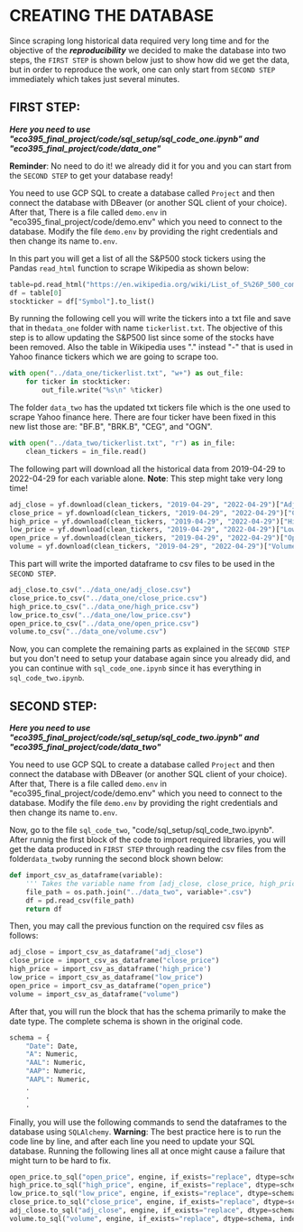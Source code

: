 # CREATING THE DATABASE
Since scraping long historical data required very long time and for the objective of the ***reproducibility*** we decided to make the database into two steps, the `FIRST STEP` is shown below just to show how did we get the data, but in order to reproduce the work, one can only start from `SECOND STEP` immediately which takes just several minutes.

## FIRST STEP:

***Here you need to use "eco395_final_project/code/sql_setup/sql_code_one.ipynb" and "eco395_final_project/code/data_one"***

**Reminder**: No need to do it! we already did it for you and you can start from the `SECOND STEP` to get your database ready!

You need to use GCP SQL to create a database called `Project` and then connect the database with DBeaver (or another SQL client of your choice). After that, There is a file called `demo.env` in "eco395_final_project/code/demo.env" which you need to connect to the database. Modify the file `demo.env` by providing the right credentials and then change its name to`.env`.

In this part you will get a list of all the S&P500 stock tickers using the Pandas `read_html` function to scrape Wikipedia as shown below:
```python
table=pd.read_html("https://en.wikipedia.org/wiki/List_of_S%26P_500_companies")
df = table[0]
stockticker = df["Symbol"].to_list()
```
By running the following cell you will write the tickers into a txt file and save that in the`data_one` folder with name `tickerlist.txt`. The objective of this step is to allow updating the S&P500 list since some of the stocks have been removed. Also the table in Wikipedia uses "." instead "-" that is used in Yahoo finance tickers which we are going to scrape too. 
```python
with open("../data_one/tickerlist.txt", "w+") as out_file:
    for ticker in stockticker:
        out_file.write("%s\n" %ticker)
```
The folder `data_two` has the updated txt tickers file which is the one used to scrape Yahoo finance here. There are four ticker have been fixed in this new list those are: "BF.B", "BRK.B", "CEG", and "OGN".
```python
with open("../data_two/tickerlist.txt", "r") as in_file:
    clean_tickers = in_file.read()
```
The following part will download all the historical data from 2019-04-29 to 2022-04-29 for each variable alone. **Note**: This step might take very long time!
```python
adj_close = yf.download(clean_tickers, "2019-04-29", "2022-04-29")["Adj Close"]
close_price = yf.download(clean_tickers, "2019-04-29", "2022-04-29")["Close"]
high_price = yf.download(clean_tickers, "2019-04-29", "2022-04-29")["High"]
low_price = yf.download(clean_tickers, "2019-04-29", "2022-04-29")["Low"]
open_price = yf.download(clean_tickers, "2019-04-29", "2022-04-29")["Open"]
volume = yf.download(clean_tickers, "2019-04-29", "2022-04-29")["Volume"]
```
This part will write the imported dataframe to csv files to be used in the `SECOND STEP`.
```python
adj_close.to_csv("../data_one/adj_close.csv")
close_price.to_csv("../data_one/close_price.csv")
high_price.to_csv("../data_one/high_price.csv")
low_price.to_csv("../data_one/low_price.csv")
open_price.to_csv("../data_one/open_price.csv")
volume.to_csv("../data_one/volume.csv")
```
Now, you can complete the remaining parts as explained in the `SECOND STEP` but you don't need to setup your database again since you already did, and you can continue with `sql_code_one.ipynb` since it has everything in `sql_code_two.ipynb`.

## SECOND STEP:

***Here you need to use "eco395_final_project/code/sql_setup/sql_code_two.ipynb" and "eco395_final_project/code/data_two"***

You need to use GCP SQL to create a database called `Project` and then connect the database with DBeaver (or another SQL client of your choice). After that, There is a file called `demo.env` in "eco395_final_project/code/demo.env" which you need to connect to the database. Modify the file `demo.env` by providing the right credentials and then change its name to`.env`.

Now, go to the file `sql_code_two`, "code/sql_setup/sql_code_two.ipynb". After runnig the first block of the code to import required libraries, you will get the data produced in `FIRST STEP` through reading the csv files from the folder`data_two`by running the second block shown below:
```python
def import_csv_as_dataframe(variable):
    ''' Takes the variable name from [adj_close, close_price, high_price, low_price, open_price, volume] and return a dataframe for all S&P500 '''
    file_path = os.path.join("../data_two", variable+".csv")
    df = pd.read_csv(file_path)       
    return df
```
Then, you may call the previous function on the required csv files as follows:
```python
adj_close = import_csv_as_dataframe("adj_close")
close_price = import_csv_as_dataframe("close_price")
high_price = import_csv_as_dataframe('high_price')
low_price = import_csv_as_dataframe("low_price")
open_price = import_csv_as_dataframe("open_price")
volume = import_csv_as_dataframe("volume")
```
After that, you will run the block that has the schema primarily to make the date type. The complete schema is shown in the original code.
```python
schema = {
    "Date": Date,
    "A": Numeric,
    "AAL": Numeric,
    "AAP": Numeric,
    "AAPL": Numeric,
    .
    .
    .
```
Finally, you will use the following commands to send the dataframes to the database using `SQLAlchemy`.
**Warning**: The best practice here is to run the code line by line, and after each line you need to update your SQL database. Running the following lines all at once might cause a failure that might turn to be hard to fix.

```python
open_price.to_sql("open_price", engine, if_exists="replace", dtype=schema, index=False)
high_price.to_sql("high_price", engine, if_exists="replace", dtype=schema, index=False)
low_price.to_sql("low_price", engine, if_exists="replace", dtype=schema, index=False)
close_price.to_sql("close_price", engine, if_exists="replace", dtype=schema, index=False)
adj_close.to_sql("adj_close", engine, if_exists="replace", dtype=schema, index=False)
volume.to_sql("volume", engine, if_exists="replace", dtype=schema, index=False)
```
